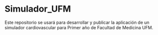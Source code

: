 # Simulador_UFM
Este repositorio se usará para desarrollar y publicar la aplicación de un simulador cardiovascular para Primer año de Facultad de Medicina UFM.

